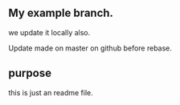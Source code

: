 ## My example branch.


we update it locally also.


Update made on master on github before rebase.


## purpose

this is just an readme file.
